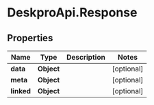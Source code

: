 # DeskproApi.Response

## Properties
Name | Type | Description | Notes
------------ | ------------- | ------------- | -------------
**data** | **Object** |  | [optional] 
**meta** | **Object** |  | [optional] 
**linked** | **Object** |  | [optional] 


